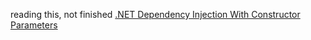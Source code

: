 reading this, not finished [ .NET Dependency Injection With Constructor Parameters](https://code-maze.com/dotnet-using-constructor-injection/)
